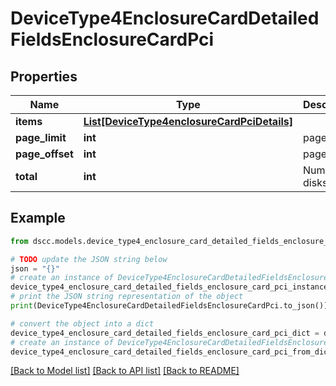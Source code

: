 # DeviceType4EnclosureCardDetailedFieldsEnclosureCardPci


## Properties

Name | Type | Description | Notes
------------ | ------------- | ------------- | -------------
**items** | [**List[DeviceType4enclosureCardPciDetails]**](DeviceType4enclosureCardPciDetails.md) |  | [optional] 
**page_limit** | **int** | page limit | [optional] 
**page_offset** | **int** | page offset | [optional] 
**total** | **int** | Number of disks | [optional] 

## Example

```python
from dscc.models.device_type4_enclosure_card_detailed_fields_enclosure_card_pci import DeviceType4EnclosureCardDetailedFieldsEnclosureCardPci

# TODO update the JSON string below
json = "{}"
# create an instance of DeviceType4EnclosureCardDetailedFieldsEnclosureCardPci from a JSON string
device_type4_enclosure_card_detailed_fields_enclosure_card_pci_instance = DeviceType4EnclosureCardDetailedFieldsEnclosureCardPci.from_json(json)
# print the JSON string representation of the object
print(DeviceType4EnclosureCardDetailedFieldsEnclosureCardPci.to_json())

# convert the object into a dict
device_type4_enclosure_card_detailed_fields_enclosure_card_pci_dict = device_type4_enclosure_card_detailed_fields_enclosure_card_pci_instance.to_dict()
# create an instance of DeviceType4EnclosureCardDetailedFieldsEnclosureCardPci from a dict
device_type4_enclosure_card_detailed_fields_enclosure_card_pci_from_dict = DeviceType4EnclosureCardDetailedFieldsEnclosureCardPci.from_dict(device_type4_enclosure_card_detailed_fields_enclosure_card_pci_dict)
```
[[Back to Model list]](../README.md#documentation-for-models) [[Back to API list]](../README.md#documentation-for-api-endpoints) [[Back to README]](../README.md)


